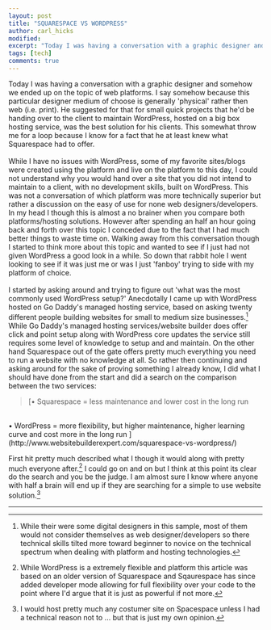 ```yaml
---
layout: post
title: "SQUARESPACE VS WORDPRESS"
author: carl_hicks 
modified:
excerpt: "Today I was having a conversation with a graphic designer and somehow we ended up on the topic of web platforms."
tags: [tech]
comments: true
---
```


Today I was having a conversation with a graphic designer and somehow we ended up on the topic of web platforms. I say somehow because this particular designer medium of choose is generally 'physical' rather then web (i.e. print). He suggested for that for small quick projects that he'd be handing over to the client to maintain WordPress, hosted on a big box hosting service, was the best solution for his clients. This somewhat throw me for a loop because I know for a fact that he at least knew what Squarespace had to offer.  
<br>
While I have no issues with WordPress, some of my favorite sites/blogs were created using the platform and live on the platform to this day, I could not understand why you would hand over a site that you did not intend to maintain to a client, with no development skills, built on WordPress. This was not a conversation of which platform was more technically superior but rather a discussion on the easy of use for none web designers/developers. In my head I though this is almost a no brainer when you compare both platforms/hosting solutions. However after spending an half an hour going back and forth over this topic I conceded due to the fact that I had much better things to waste time on. Walking away from this conversation though I started to think more about this topic and wanted to see if I just had not given WordPress a good look in a while. So down that rabbit hole I went looking to see if it was just me or was I just 'fanboy' trying to side with my platform of choice.  
<br>
I started by asking around and trying to figure out 'what was the most commonly used WordPress setup?' Anecdotally I came up with WordPress hosted on Go Daddy's managed hosting service, based on asking twenty different people building websites for small to medium size businesses.[^1] While Go Daddy's managed hosting services/website builder does offer click and point setup along with WordPress core updates the service still requires some level of knowledge to setup and and maintain. On the other hand Squarespace out of the gate offers pretty much everything you need to run a website with no knowledge at all. So rather then continuing and asking around for the sake of proving something I already know, I did what I should have done from the start and did a search on the comparison between the two services:  

>[• Squarespace = less maintenance and lower cost in the long run   
<br>
• WordPress = more flexibility, but higher maintenance, higher learning curve and cost more in the long run ](http://www.websitebuilderexpert.com/squarespace-vs-wordpress/)  

First hit pretty much described what I though it would along with pretty much everyone after.[^2] I could go on and on but I think at this point its clear do the search and you be the judge. I am almost sure I know where anyone with half a brain will end up if they are searching for a simple to use website solution.[^3]  

------

[^1]:While their were some digital designers in this sample, most of them would not consider themselves as web designer/developers so there technical skills tilted more toward beginner to novice on the technical spectrum when dealing with platform and hosting technologies.  

[^2]:While WordPress is a extremely flexible and platform this article was based on an older version of Squarespace and Sqaurespace has since added developer mode allowing for full flexibility over your code to the point where I'd argue that it is just as powerful if not more.  

[^3]:I would host pretty much any costumer site on Spacespace unless I had a technical reason not to ... but that is just my own opinion.

